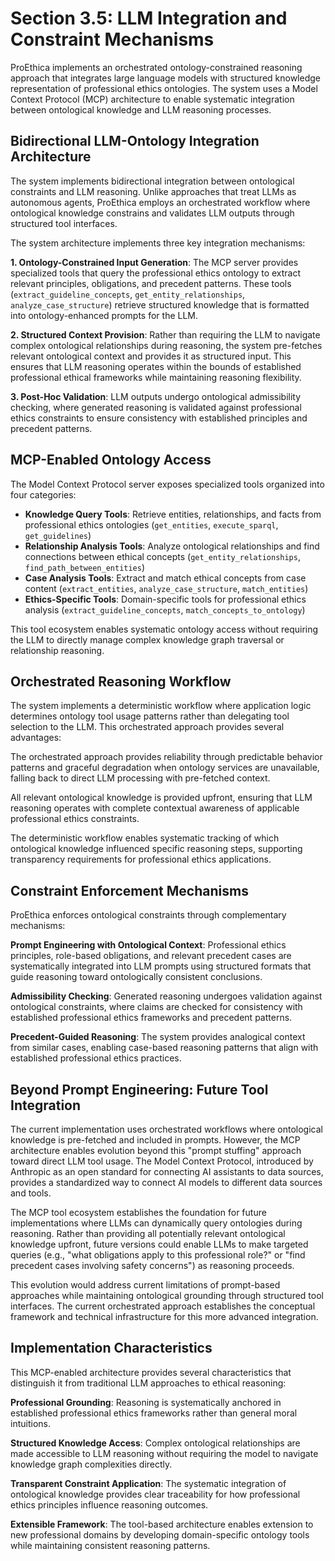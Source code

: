 # Section 3.5: LLM Integration and Constraint Mechanisms

ProEthica implements an orchestrated ontology-constrained reasoning approach that integrates large language models with structured knowledge representation of professional ethics ontologies. The system uses a Model Context Protocol (MCP) architecture to enable systematic integration between ontological knowledge and LLM reasoning processes.

## Bidirectional LLM-Ontology Integration Architecture

The system implements bidirectional integration between ontological constraints and LLM reasoning. Unlike approaches that treat LLMs as autonomous agents, ProEthica employs an orchestrated workflow where ontological knowledge constrains and validates LLM outputs through structured tool interfaces.

The system architecture implements three key integration mechanisms:

**1. Ontology-Constrained Input Generation**: The MCP server provides specialized tools that query the professional ethics ontology to extract relevant principles, obligations, and precedent patterns. These tools (`extract_guideline_concepts`, `get_entity_relationships`, `analyze_case_structure`) retrieve structured knowledge that is formatted into ontology-enhanced prompts for the LLM.

**2. Structured Context Provision**: Rather than requiring the LLM to navigate complex ontological relationships during reasoning, the system pre-fetches relevant ontological context and provides it as structured input. This ensures that LLM reasoning operates within the bounds of established professional ethical frameworks while maintaining reasoning flexibility.

**3. Post-Hoc Validation**: LLM outputs undergo ontological admissibility checking, where generated reasoning is validated against professional ethics constraints to ensure consistency with established principles and precedent patterns.

## MCP-Enabled Ontology Access

The Model Context Protocol server exposes specialized tools organized into four categories:

- **Knowledge Query Tools**: Retrieve entities, relationships, and facts from professional ethics ontologies (`get_entities`, `execute_sparql`, `get_guidelines`)
- **Relationship Analysis Tools**: Analyze ontological relationships and find connections between ethical concepts (`get_entity_relationships`, `find_path_between_entities`)
- **Case Analysis Tools**: Extract and match ethical concepts from case content (`extract_entities`, `analyze_case_structure`, `match_entities`)
- **Ethics-Specific Tools**: Domain-specific tools for professional ethics analysis (`extract_guideline_concepts`, `match_concepts_to_ontology`)

This tool ecosystem enables systematic ontology access without requiring the LLM to directly manage complex knowledge graph traversal or relationship reasoning.

## Orchestrated Reasoning Workflow

The system implements a deterministic workflow where application logic determines ontology tool usage patterns rather than delegating tool selection to the LLM. This orchestrated approach provides several advantages:

The orchestrated approach provides reliability through predictable behavior patterns and graceful degradation when ontology services are unavailable, falling back to direct LLM processing with pre-fetched context.

All relevant ontological knowledge is provided upfront, ensuring that LLM reasoning operates with complete contextual awareness of applicable professional ethics constraints.

The deterministic workflow enables systematic tracking of which ontological knowledge influenced specific reasoning steps, supporting transparency requirements for professional ethics applications.

## Constraint Enforcement Mechanisms

ProEthica enforces ontological constraints through complementary mechanisms:

**Prompt Engineering with Ontological Context**: Professional ethics principles, role-based obligations, and relevant precedent cases are systematically integrated into LLM prompts using structured formats that guide reasoning toward ontologically consistent conclusions.

**Admissibility Checking**: Generated reasoning undergoes validation against ontological constraints, where claims are checked for consistency with established professional ethics frameworks and precedent patterns.

**Precedent-Guided Reasoning**: The system provides analogical context from similar cases, enabling case-based reasoning patterns that align with established professional ethics practices.

## Beyond Prompt Engineering: Future Tool Integration

The current implementation uses orchestrated workflows where ontological knowledge is pre-fetched and included in prompts. However, the MCP architecture enables evolution beyond this "prompt stuffing" approach toward direct LLM tool usage. The Model Context Protocol, introduced by Anthropic as an open standard for connecting AI assistants to data sources, provides a standardized way to connect AI models to different data sources and tools.

The MCP tool ecosystem establishes the foundation for future implementations where LLMs can dynamically query ontologies during reasoning. Rather than providing all potentially relevant ontological knowledge upfront, future versions could enable LLMs to make targeted queries (e.g., "what obligations apply to this professional role?" or "find precedent cases involving safety concerns") as reasoning proceeds.

This evolution would address current limitations of prompt-based approaches while maintaining ontological grounding through structured tool interfaces. The current orchestrated approach establishes the conceptual framework and technical infrastructure for this more advanced integration.

## Implementation Characteristics

This MCP-enabled architecture provides several characteristics that distinguish it from traditional LLM approaches to ethical reasoning:

**Professional Grounding**: Reasoning is systematically anchored in established professional ethics frameworks rather than general moral intuitions.

**Structured Knowledge Access**: Complex ontological relationships are made accessible to LLM reasoning without requiring the model to navigate knowledge graph complexities directly.

**Transparent Constraint Application**: The systematic integration of ontological knowledge provides clear traceability for how professional ethics principles influence reasoning outcomes.

**Extensible Framework**: The tool-based architecture enables extension to new professional domains by developing domain-specific ontology tools while maintaining consistent reasoning patterns.
